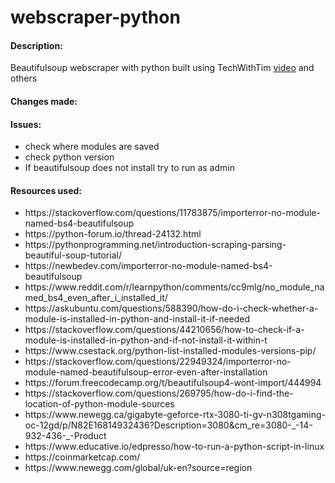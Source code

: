 # webscraper-python
<h4>Description:</h4>
Beautifulsoup webscraper with python built using TechWithTim <a href="https://www.youtube.com/watch?v=gRLHr664tXA">video</a> and others

<h4>Changes made: </h4>
<ul>
  
 </ul>

<h4>Issues:</h4>
<ul>
  <li>check where modules are saved</li>
  <li>check python version</li>
  <li>If beautifulsoup does not install try to run as admin</li>
  
</ul>

<h4>Resources used:</h4>
<ul>
<li>https://stackoverflow.com/questions/11783875/importerror-no-module-named-bs4-beautifulsoup</li>
<li>https://python-forum.io/thread-24132.html</li>
<li>https://pythonprogramming.net/introduction-scraping-parsing-beautiful-soup-tutorial/</li>
<li>https://newbedev.com/importerror-no-module-named-bs4-beautifulsoup</li>
<li>https://www.reddit.com/r/learnpython/comments/cc9mlg/no_module_named_bs4_even_after_i_installed_it/</li>
<li>https://askubuntu.com/questions/588390/how-do-i-check-whether-a-module-is-installed-in-python-and-install-it-if-needed</li>
<li>https://stackoverflow.com/questions/44210656/how-to-check-if-a-module-is-installed-in-python-and-if-not-install-it-within-t</li>
<li>https://www.csestack.org/python-list-installed-modules-versions-pip/</li>
<li>https://stackoverflow.com/questions/22949324/importerror-no-module-named-beautifulsoup-error-even-after-installation</li>
<li>https://forum.freecodecamp.org/t/beautifulsoup4-wont-import/444994</li>
<li>https://stackoverflow.com/questions/269795/how-do-i-find-the-location-of-python-module-sources</li>
  <li>https://www.newegg.ca/gigabyte-geforce-rtx-3080-ti-gv-n308tgaming-oc-12gd/p/N82E16814932436?Description=3080&cm_re=3080-_-14-932-436-_-Product</li>
  <li>https://www.educative.io/edpresso/how-to-run-a-python-script-in-linux</li>
  <li>https://coinmarketcap.com/ </li>
  <li>https://www.newegg.com/global/uk-en?source=region</li>
</ul>
